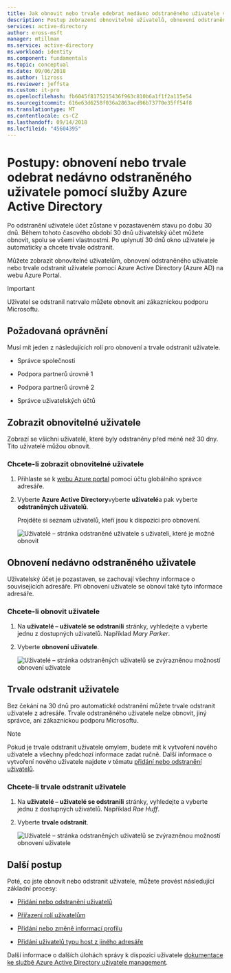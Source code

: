 ```yaml
---
title: Jak obnovit nebo trvale odebrat nedávno odstraněného uživatele v Azure Active Directory | Dokumentace Microsoftu
description: Postup zobrazení obnovitelné uživatelů, obnovení odstraněného uživatele nebo trvale odstranit uživatele v Azure Active Directory.
services: active-directory
author: eross-msft
manager: mtillman
ms.service: active-directory
ms.workload: identity
ms.component: fundamentals
ms.topic: conceptual
ms.date: 09/06/2018
ms.author: lizross
ms.reviewer: jeffsta
ms.custom: it-pro
ms.openlocfilehash: fb6045f8175215436f963c810b6a1f1f2a115e54
ms.sourcegitcommit: 616e63d6258f036a2863acd96b73770e35ff54f8
ms.translationtype: MT
ms.contentlocale: cs-CZ
ms.lasthandoff: 09/14/2018
ms.locfileid: "45604395"
---
```

# <a name="how-to-restore-or-permanently-remove-a-recently-deleted-user-with-azure-active-directory"></a>Postupy: obnovení nebo trvale odebrat nedávno odstraněného uživatele pomocí služby Azure Active Directory
Po odstranění uživatele účet zůstane v pozastaveném stavu po dobu 30 dnů. Během tohoto časového období 30 dnů uživatelský účet můžete obnovit, spolu se všemi vlastnostmi. Po uplynutí 30 dnů okno uživatele je automaticky a chcete trvale odstranit.

Můžete zobrazit obnovitelné uživatelům, obnovení odstraněného uživatele nebo trvale odstranit uživatele pomocí Azure Active Directory (Azure AD) na webu Azure Portal.

>[!Important]
>Uživatel se odstranil natrvalo můžete obnovit ani zákaznickou podporu Microsoftu.

## <a name="required-permissions"></a>Požadovaná oprávnění
Musí mít jeden z následujících rolí pro obnovení a trvale odstranit uživatele.

- Správce společnosti

- Podpora partnerů úrovně 1

- Podpora partnerů úrovně 2

- Správce uživatelských účtů

## <a name="view-your-restorable-users"></a>Zobrazit obnovitelné uživatele
Zobrazí se všichni uživatelé, které byly odstraněny před méně než 30 dny. Tito uživatelé můžou obnovit.

### <a name="to-view-your-restorable-users"></a>Chcete-li zobrazit obnovitelné uživatele
1. Přihlaste se k [webu Azure portal](https://portal.azure.com/) pomocí účtu globálního správce adresáře.

2. Vyberte **Azure Active Directory**vyberte **uživatelé**a pak vyberte **odstraněných uživatelů**.

    Projděte si seznam uživatelů, kteří jsou k dispozici pro obnovení.

    ![Uživatelé – stránka odstraněné uživatele s uživateli, které je možné obnovit](media/active-directory-users-restore/users-deleted-users-view-restorable.png)

## <a name="restore-a-recently-deleted-user"></a>Obnovení nedávno odstraněného uživatele
Uživatelský účet je pozastaven, se zachovají všechny informace o souvisejících adresáře. Při obnovení uživatele se obnoví také tyto informace adresáře.

### <a name="to-restore-a-user"></a>Chcete-li obnovit uživatele
1. Na **uživatelé – uživatelé se odstranili** stránky, vyhledejte a vyberte jednu z dostupných uživatelů. Například _Mary Parker_.

2. Vyberte **obnovení uživatele**.

    ![Uživatelé – stránka odstraněných uživatelů se zvýrazněnou možností obnovení uživatele](media/active-directory-users-restore/users-deleted-users-restore-user.png)

## <a name="permanently-delete-a-user"></a>Trvale odstranit uživatele
Bez čekání na 30 dnů pro automatické odstranění můžete trvale odstranit uživatele z adresáře. Trvale odstraněného uživatele nelze obnovit, jiný správce, ani zákaznickou podporu Microsoftu.

>[!Note]
>Pokud je trvale odstranit uživatele omylem, budete mít k vytvoření nového uživatele a všechny předchozí informace zadat ručně. Další informace o vytvoření nového uživatele najdete v tématu [přidání nebo odstranění uživatelů](add-users-azure-active-directory.md).

### <a name="to-permanently-delete-a-user"></a>Chcete-li trvale odstranit uživatele

1. Na **uživatelé – uživatelé se odstranili** stránky, vyhledejte a vyberte jednu z dostupných uživatelů. Například _Rae Huff_.

2. Vyberte **trvale odstranit**.

    ![Uživatelé – stránka odstraněných uživatelů se zvýrazněnou možností obnovení uživatele](media/active-directory-users-restore/users-deleted-users-permanent-delete-user.png)

## <a name="next-steps"></a>Další postup
Poté, co jste obnovit nebo odstranit uživatele, můžete provést následující základní procesy:

- [Přidání nebo odstranění uživatelů](add-users-azure-active-directory.md)

- [Přiřazení rolí uživatelům](active-directory-users-assign-role-azure-portal.md)

- [Přidání nebo změně informací profilu](active-directory-users-profile-azure-portal.md)

- [Přidání uživatelů typu host z jiného adresáře](../b2b/what-is-b2b.md) 

Další informace o dalších úlohách správy k dispozici uživatele [dokumentace ke službě Azure Active Directory uživatele management](../users-groups-roles/index.yml).
